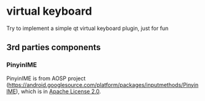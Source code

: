 # virtual keyboard

Try to implement a simple qt virtual keyboard plugin, just for fun


## 3rd parties components

### PinyinIME
PinyinIME is from AOSP project (https://android.googlesource.com/platform/packages/inputmethods/PinyinIME), which is in [Apache License 2.0](3rd/PinyinIME/NOTICE).
